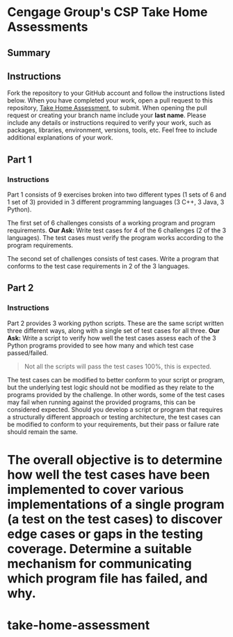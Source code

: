# Cengage Group's CSP Take Home Assessments

## Summary

## Instructions

Fork the repository to your GitHub account and follow the instructions listed below. When you have completed your work, open a pull request to this repository, [Take Home Assessment](https://github.com/internal-CSP-HES-engineering/take-home-assessment), to submit. When opening the pull request or creating your branch name include your **last name**. Please include any details or instructions required to verify your work, such as packages, libraries, environment, versions, tools, etc. Feel free to include additional explanations of your work.

## Part 1

### Instructions

Part 1 consists of 9 exercises broken into two different types (1 sets of 6 and 1 set of 3) provided in 3 different programming languages (3 C++, 3 Java, 3 Python).

The first set of 6 challenges consists of a working program and program requirements. **Our Ask:** Write test cases for 4 of the 6 challenges (2 of the 3 languages). The test cases must verify the program works according to the program requirements.

The second set of challenges consists of test cases. Write a program that conforms to the test case requirements in 2 of the 3 languages. 

## Part 2

### Instructions

Part 2 provides 3 working python scripts. These are the same script written three different ways, along with a single set of test cases for all three. **Our Ask:** Write a script to verify how well the test cases assess each of the 3 Python programs provided to see how many and which test case passed/failed.

> Not all the scripts will pass the test cases 100%, this is expected. 

The test cases can be modified to better conform to your script or program, but the underlying test logic should not be modified as they relate to the programs provided by the challenge. In other words, some of the test cases may fail when running against the provided programs, this can be considered expected. Should you develop a script or program that requires a structurally different approach or testing architecture, the test cases can be modified to conform to your requirements, but their pass or failure rate should remain the same. 

The overall objective is to determine how well the test cases have been implemented to cover various implementations of a single program (a test on the test cases) to discover edge cases or gaps in the testing coverage. Determine a suitable mechanism for communicating which program file has failed, and why. 
=======
# take-home-assessment
